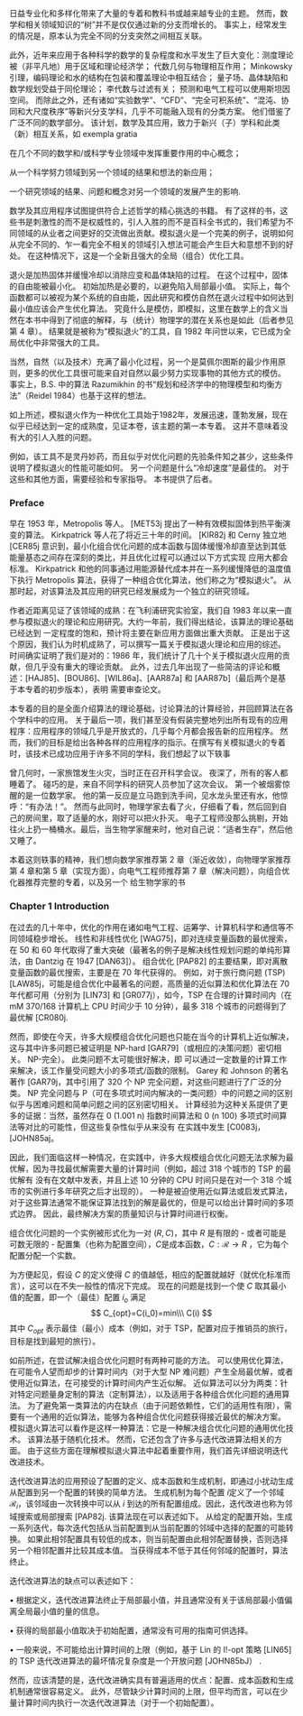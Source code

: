 日益专业化和多样化带来了大量的专着和教科书或越来越专业的主题。 然而，数学和相关领域知识的“树”并不是仅仅通过新的分支而增长的。 事实上，经常发生的情况是，原本认为完全不同的分支突然之间相互关联。

此外，近年来应用于各种科学的数学的复杂程度和水平发生了巨大变化：测度理论被（非平凡地）用于区域和理论经济学； 代数几何与物理相互作用；  Minkowsky引理，编码理论和水的结构在包装和覆盖理论中相互结合； 量子场、晶体缺陷和数学规划受益于同伦理论； 李代数与过滤有关； 预测和电气工程可以使用斯坦因空间。 而除此之外，还有诸如“实验数学”、“CFD”、“完全可积系统”、“混沌、协同和大尺度秩序”等新兴分支学科，几乎不可能融入现有的分类方案。 他们借鉴了广泛不同的数学部分。 该计划，数学及其应用，致力于新兴（子）学科和此类（新）相互关系，如 exempla gratia

在几个不同的数学和/或科学专业领域中发挥重要作用的中心概念； 

从一个科学努力领域到另一个领域的结果和想法的新应用；

一个研究领域的结果、问题和概念对另一个领域的发展产生的影响.

数学及其应用程序试图提供符合上述哲学的精心挑选的书籍。 有了这样的书，这些书是刺激性的而不是权威性的，引人入胜的而不是百科全书式的，我们希望为不同领域的从业者之间更好的交流做出贡献。模拟退火是一个完美的例子，说明如何从完全不同的、乍一看完全不相关的领域引入想法可能会产生巨大和意想不到的好处。 在这种情况下，这是一个全新且强大的全局（组合）优化工具。

退火是加热固体并缓慢冷却以消除应变和晶体缺陷的过程。 在这个过程中，固体的自由能被最小化。 初始加热是必要的，以避免陷入局部最小值。 实际上，每个函数都可以被视为某个系统的自由能，因此研究和模仿自然在退火过程中如何达到最小值应该会产生优化算法。 究竟什么是模仿，即模拟，这里在数学上的含义当然在本书中得到了彻底的解释，与（统计）物理学的潜在关系也是如此（后者参见第 4 章）。 结果就是被称为“模拟退火”的工具，自 1982 年问世以来，它已成为全局优化中非常强大的工具。

当然，自然（以及技术）充满了最小化过程，另一个是莫佩尔图斯的最少作用原则，更多的优化工具很可能来自对自然以最少努力实现事物的其他方式的模仿。 事实上，B.S. 中的算法 Razumikhin 的书“规划和经济学中的物理模型和均衡方法”（Reidel 1984）也基于这样的想法。

如上所述，模拟退火作为一种优化工具始于1982年，发展迅速，蓬勃发展，现在似乎已经达到一定的成熟度，见证本卷，该主题的第一本专着。 这并不意味着没有大的引人入胜的问题。

例如，该工具不是灵丹妙药，而且似乎对优化问题的先验条件知之甚少，这些条件说明了模拟退火的性能可能如何。 另一个问题是什么“冷却速度”是最佳的。 对于这些和其他方面，需要经验和专家指导。 本书提供了后者。

### Preface

早在 1953 年，Metropolis 等人。  [MET53j 提出了一种有效模拟固体到热平衡演变的算法。 Kirkpatrick 等人花了将近三十年的时间。  [KIR82j 和 Cerny 独立地 [CER85j 意识到，最小化组合优化问题的成本函数与固体缓慢冷却直至达到其低能量基态之间存在深刻的类比，并且优化过程可以通过以下方式实现 应用大都会标准。  Kirkpatrick 和他的同事通过用能源替代成本并在一系列缓慢降低的温度值下执行 Metropolis 算法，获得了一种组合优化算法，他们称之为“模拟退火”。 从那时起，对该算法及其应用的研究已经发展成为一个独立的研究领域。

  作者近距离见证了该领域的成熟：在飞利浦研究实验室，我们自 1983 年以来一直参与模拟退火的理论和应用研究。大约一年前，我们得出结论，该算法的理论基础已经达到 一定程度的饱和，预计将主要在新应用方面做出重大贡献。 正是出于这个原因，我们认为时机成熟了，可以撰写一篇关于模拟退火理论和应用的综述。 时间确实证明了我们是对的：1986 年，我们统计了几十个关于模拟退火应用的贡献，但几乎没有重大的理论贡献。 此外，过去几年出现了一些简洁的评论和概述：[HAJ85]、[BOU86]、[WIL86a]、[AAR87a] 和 [AAR87b]（最后两个是基于本专着的初步版本），表明 需要审查论文。

本专着的目的是全面介绍算法的理论基础，讨论算法的计算经验，并回顾算法在各个学科中的应用。 关于最后一项，我们甚至没有假装完整地列出所有现有的应用程序：应用程序的领域几乎是开放式的，几乎每个月都会报告新的应用程序。 然而，我们的目标是给出各种各样的应用程序的指示。在撰写有关模拟退火的专着时，该技术已成功应用于许多不同的学科，我们想起了以下轶事

曾几何时，一家旅馆发生火灾，当时正在召开科学会议。 夜深了，所有的客人都睡着了。 碰巧的是，来自不同学科的研究人员参加了这次会议。 第一个被烟雾惊醒的是一位数学家。 他的第一反应是立马跑到洗手间，见水龙头里还有水，他惊呼：“有办法！”。 然而与此同时，物理学家去看了火，仔细看了看，然后回到自己的房间里，取了适量的水，刚好可以把火扑灭。 电子工程师没那么挑剔，开始往火上扔一桶桶水。最后，当生物学家醒来时，他对自己说：“适者生存”，然后他又睡了。

本着这则轶事的精神，我们想向数学家推荐第 2 章（渐近收敛），向物理学家推荐第 4 章和第 5 章（实现方面），向电气工程师推荐第 7 章（解决问题），向组合优化器推荐完整的专着，以及另一个 给生物学家的书

### Chapter 1 Introduction

在过去的几十年中，优化的作用在诸如电气工程、运筹学、计算机科学和通信等不同领域稳步增长。 线性和非线性优化 [WAG75]，即对连续变量函数的最优搜索，在 50 和 60 年代取得了重大突破（最著名的例子是解决线性规划问题的单纯形算法，由 Dantzig 在 1947 [DAN63]）。 组合优化 [PAP82] 的主要结果，即对离散变量函数的最优搜索，主要是在 70 年代获得的。 例如，对于旅行商问题 (TSP) [LAW85j，可能是组合优化中最著名的问题，高质量的近似算法和优化算法在 70 年代都可用（分别为 [LIN73] 和 [GR077j），如今，TSP 在合理的计算时间内（在 mM 370/168 计算机上 CPU 时间少于 10 分钟），最多 318 个城市的问题得到了最优解 [CR080j.

然而，即使在今天，许多大规模组合优化问题也只能在当今的计算机上近似解决，这与其中许多问题已被证明是 NP-hard [GAR79]（或相应的决策问题）密切相关。  NP-完全）。 此类问题不太可能很好解决，即    可以通过一定数量的计算工作来解决，该工作量受问题大小的多项式/函数的限制。  Garey 和 Johnson 的著名著作 [GAR79j，其中引用了 320 个 NP 完全问题，对这些问题进行了广泛的分类。
   NP 完全问题与 P（可在多项式时间内解决的一类问题）中的问题之间的区别似乎与困难问题和简单问题之间的区别密切相关。 计算经验为这种关系提供了更多的证据：当然，虽然存在 0 (1.001 n) 指数时间算法和 0 (n 100) 多项式时间算法等对比的可能性，但这些复杂性似乎从来没有 在实践中发生 [C0083j，[JOHN85aj。

因此，我们面临这样一种情况，在实践中，许多大规模组合优化问题无法求解为最优解，因为寻找最优解需要大量的计算时间（例如，超过 318 个城市的 TSP 的最优解有 没有在文献中发表，并且上述 10 分钟的 CPU 时间只是在对一个 318 个城市的实例进行多年研究之后才出现的）。 一种是被迫使用近似算法或启发式算法，对于这些算法通常不能保证算法找到的解是最优的，但是可以给出计算时间的多项式边界。 因此，最终解决方案的质量知识与计算时间进行权衡。

组合优化问题的一个实例被形式化为一对 $(R, C)$​，其中 $R$​ 是有限的 - 或者可能是可数无限的 - 配置集（也称为配置空间），$C$​ 是成本函数，$C : \mathcal{R} \rightarrow R$  ，它为每个配置分配一个实数。

为方便起见，假设 $C$ 的定义使得 $C$ 的值越低，相应的配置就越好（就优化标准而言），这可以在不失一般性的情况下完成。 现在的问题是找到一个使 $C$ 取其最小值的配置，即一个（最佳）配置 $i_o$ 满足
$$
C_{opt}=C(i_0)=min\\\ C(i)
$$
其中 $C_{opt}$ 表示最佳（最小）成本（例如，对于 TSP，配置对应于推销员的旅行，目标是找到最短的旅行）。

如前所述，在尝试解决组合优化问题时有两种可能的方法。 可以使用优化算法，在可能令人望而却步的计算时间内（对于大型 NP 难问题）产生全局最优解，或者使用近似算法，在可接受的计算时间内产生近似解。 近似算法可以分为两类：针对特定问题量身定制的算法（定制算法），以及适用于各种组合优化问题的通用算法。 为了避免第一类算法的内在缺点（由于问题依赖性，它们的适用性有限），需要有一个通用的近似算法，能够为各种组合优化问题获得接近最优的解决方案。 模拟退火算法可以看作是这样一种算法：它是一种解决组合优化问题的通用优化技术。 该算法基于随机化技术。 然而，它还包含了许多与迭代改进算法相关的方面。 由于这些方面在理解模拟退火算法中起着重要作用，我们首先详细说明迭代改进技术。

迭代改进算法的应用预设了配置的定义、成本函数和生成机制，即通过小扰动生成从配置到另一个配置的转换的简单方法。 生成机制为每个配置 $i$​ 定义了一个邻域 $\mathcal{R}_i$，该邻域由一次转换中可以从 $i$ 到达的所有配置组成。因此，迭代改进也称为邻域搜索或局部搜索 [PAP82j. 该算法现在可以表述如下。 从给定的配置开始，生成一系列迭代，每次迭代包括从当前配置到从当前配置的邻域中选择的配置的可能转换。 如果此相邻配置具有较低的成本，则当前配置由此相邻配置替换，否则选择另一个相邻配置并比较其成本值。 当获得成本不低于其任何邻域的配置时，算法终止。

迭代改进算法的缺点可以表述如下：

• 根据定义，迭代改进算法终止于局部最小值，并且通常没有关于该局部最小值偏离全局最小值的量的信息。  

• 获得的局部最小值取决于初始配置，通常没有可用的指南可供选择。  

• 一般来说，不可能给出计算时间的上限（例如，基于 Lin 的 I!-opt 策略 [LIN65] 的 TSP 迭代改进算法的最坏情况复杂度是一个开放问题 [JOHN85bJ）  .

然而，应该清楚的是，迭代改进确实具有普遍适用的优点：配置、成本函数和生成机制通常很容易定义。 此外，尽管缺少计算时间的上限，但平均而言，可以在少量计算时间内执行一次迭代改进算法（对于一个初始配置）。











































































































































































































































































































































































































































































































































































































































































































































































































































































































































































































































































































































































































































































































































































































































































































































































































































































































































































































































































































































































































































































































































































































































































































































































































































































































































































































































































































































































































































































































































































































































































































































































































































































































































































































































































































































































































































































































































































































































































































































































































































































































































































































































































































































































































































































































































































































## 







































